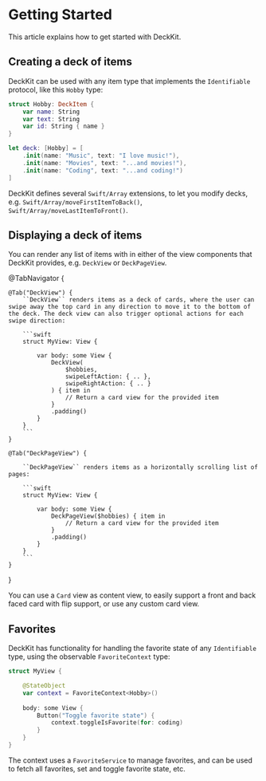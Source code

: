 #  Getting Started

This article explains how to get started with DeckKit.



## Creating a deck of items

DeckKit can be used with any item type that implements the `Identifiable` protocol, like this `Hobby` type:

```swift
struct Hobby: DeckItem {
    var name: String
    var text: String
    var id: String { name }
}

let deck: [Hobby] = [
    .init(name: "Music", text: "I love music!"), 
    .init(name: "Movies", text: "...and movies!"), 
    .init(name: "Coding", text: "...and coding!")
]
```

DeckKit defines several ``Swift/Array`` extensions, to let you modify decks, e.g. ``Swift/Array/moveFirstItemToBack()``, ``Swift/Array/moveLastItemToFront()``.



## Displaying a deck of items

You can render any list of items with in either of the view components that DeckKit provides, e.g. ``DeckView`` or ``DeckPageView``.

@TabNavigator {
    
    @Tab("DeckView") {
        ``DeckView`` renders items as a deck of cards, where the user can swipe away the top card in any direction to move it to the bottom of the deck. The deck view can also trigger optional actions for each swipe direction:

        ```swift
        struct MyView: View {

            var body: some View {
                DeckView(
                    $hobbies,
                    swipeLeftAction: { .. },
                    swipeRightAction: { .. }
                ) { item in
                    // Return a card view for the provided item
                }
                .padding()
            }
        }
        ```
    }
    
    @Tab("DeckPageView") {
        
        ``DeckPageView`` renders items as a horizontally scrolling list of pages:
        
        ```swift
        struct MyView: View {

            var body: some View {
                DeckPageView($hobbies) { item in
                    // Return a card view for the provided item
                }
                .padding()
            }
        }
        ```
    }
}

You can use a ``Card`` view as content view, to easily support a front and back faced card with flip support, or use any custom card view.


## Favorites

DeckKit has functionality for handling the favorite state of any `Identifiable` type, using the observable ``FavoriteContext`` type:

```swift
struct MyView {

    @StateObject
    var context = FavoriteContext<Hobby>()
    
    body: some View {
        Button("Toggle favorite state") {
            context.toggleIsFavorite(for: coding)
        }
    }
}
``` 

The context uses a ``FavoriteService`` to manage favorites, and can be used to fetch all favorites, set and toggle favorite state, etc.


[Pro]: https://kankoda.com/deckkit

